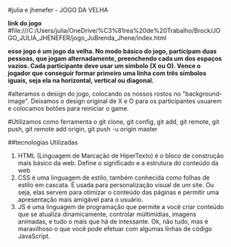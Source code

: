 #julia e jhenefer - JOGO DA VELHA

**link do jogo**
#file:///C:/Users/julia/OneDrive/%C3%81rea%20de%20Trabalho/Brock/JOGO_JULIA_JHENEFER/jogo_JuBrenda_Jhene/index.html

**esse jogo é um jogo da velha. No modo básico do jogo, participam duas pessoas, que jogam alternadamente, preenchendo cada um dos espaços vazios. Cada participante deve usar um símbolo (X ou O). Vence o jogador que conseguir formar primeiro uma linha com três símbolos iguais, seja ela na horizontal, vertical ou diagonal.**

#alteramos o design do jogo, colocando os nossos rostos no "background-image". Deixamos o design original de X e O para os participantes usuarem e colocamos botões para reiniciar o game.

#Utilizamos como ferramenta o git clone, git config, git add, git remote, git push, git remote add origin, git push -u origin master

##tecnologias Utilizadas
1. HTML (Linguagem de Marcação de HiperTexto) é o bloco de construção mais básico da web. Define o significado e a estrutura do conteúdo da web
2. CSS é uma linguagem de estilo, também conhecida como folhas de estilo em cascata. É usada para personalização visual de um site. Ou seja, elas servem para otimizar o conteúdo das páginas e permitir uma apresentação mais amigável para o usuário. 
3. JS é uma linguagem de programação que permite a você criar conteúdo que se atualiza dinamicamente, controlar múltimídias, imagens animadas, e tudo o mais que há de intessante. Ok, não tudo, mas é maravilhoso o que você pode efetuar com algumas linhas de código JavaScript.

